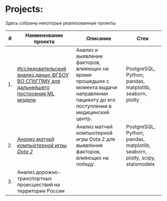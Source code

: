 # Projects:

Здесь собраны некоторые реализованные проекты

| #    | Наименование проекта                | Описание                                                     | Стек                                                         |
| ---- | ------------------------------------------------------------ | ------------------------------------------------------------ | ------------------------------------------------------------ |
| 1.   | [Исследовательский анализ даных ФГБОУ ВО СПбГПМУ для дальнейшего построения ML модели](https://github.com/Maksim180382/Projects/tree/main/%D0%90%D0%BD%D0%B0%D0%BB%D0%B8%D0%B7%20%D0%B4%D0%B0%D0%BD%D0%BD%D1%8B%D1%85%20%D0%A4%D0%93%D0%91%D0%9E%D0%A3%20%D0%92%D0%9E%20%D0%A1%D0%9F%D0%B1%D0%93%D0%9F%D0%9C%D0%A3) | Анализ и выявление факторов, влияющих на время прошедшее с момента выдачи направления пациенту до его поступления в медицинский центр.      |  PostgreSQL, Python, pandas, matplotlib, seaborn, plotly|
| 2.   | [*Анализ матчей компьютерной игры Dota 2*](https://github.com/Maksim180382/Projects/tree/main/%D0%90%D0%BD%D0%B0%D0%BB%D0%B8%D0%B7%20%D0%B8%D0%B3%D1%80%D1%8B%20DOTA%202) |  Анализ матчей компьютерной игры Dota 2 для выявления факторов, влияющих на победу.    | PostgreSQL, Python, pandas, matplotlib, seaborn, plotly, scipy, statsmodels |
| 3.   | Анализ дорожно-транспортных происшествий на территории России    |        |  |


